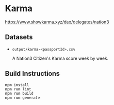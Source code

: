# Karma

https://www.showkarma.xyz/dao/delegates/nation3

## Datasets

- `output/karma-<passportId>.csv`

  A Nation3 Citizen's Karma score week by week.

## Build Instructions

```
npm install
npm run lint
npm run build
npm run generate
```
